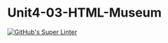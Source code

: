 # Unit4-03-HTML-Museum
[![GitHub's Super Linter](https://github.com/Eddie-Mcnamara/Unit4-03-HTML-Museum/workflows/GitHub's%20Super%20Linter/badge.svg)](https://github.com/Eddie-Mcnamara/Unit4-03-HTML-Museum/actions)